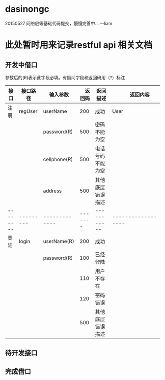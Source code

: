 # dasinongc

20150527 网络层等基础代码提交，慢慢完善中...    --liam

# 此处暂时用来记录restful api 相关文档
## 开发中借口

参数后的(R)表示此字段必填。有疑问字段和返回码用（?）标注

| 接口   | 接口路径  | 输入参数 |　返回码 | 返回描述    |　　返回内容  |
|--------|-----------|----------|---------|-------------|------------------|
| 注册   | regUser | userName     | 200  |  成功         |    User       |
|        |         | password(R)  | 500  | 密码不能为空   |            |
|        |         | cellphone(R) | 500  |电话号码不能为空　|         | 
|        |         | address      | 500  | 其他底层错误描述  |          |
|--------|---------|-------------|-------|-----------|------------------|
| 登陆   |  login  |  userName(R)   |  200  |  成功     |　　　　　　　　　|
|        |         |  password(R)  |   100  | 已经登陆　|                  |
|        |         |               |   110  | 用户不存在|                  |
|        |         |               |   120  | 密码错误  |                  |
|        |         |               |   500  | 其他底层错误描述 |          |

## 待开发接口
## 完成借口


